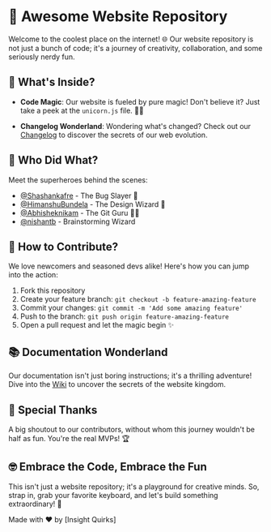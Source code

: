 # 🚀 Awesome Website Repository

Welcome to the coolest place on the internet! 🌐 Our website repository is not just a bunch of code; it's a journey of creativity, collaboration, and some seriously nerdy fun.

## 🎉 What's Inside?

- **Code Magic**: Our website is fueled by pure magic! Don't believe it? Just take a peek at the `unicorn.js` file. 🦄✨

- **Changelog Wonderland**: Wondering what's changed? Check out our [Changelog](CHANGELOG.md) to discover the secrets of our web evolution.

## 🤖 Who Did What?

Meet the superheroes behind the scenes:

- [@Shashankafre](https://github.com/ShashankAfre) - The Bug Slayer 🐞
- [@HimanshuBundela](https://github.com/HimanshuBundela) - The Design Wizard 🎨
- [@Abhisheknikam](https://github.com/abhisheknikam) - The Git Guru 🧙‍♂️
- [@nishantb](https://github.com/nishantbhadke) - Brainstorming Wizard

## 🚨 How to Contribute?

We love newcomers and seasoned devs alike! Here's how you can jump into the action:

1. Fork this repository
2. Create your feature branch: `git checkout -b feature-amazing-feature`
3. Commit your changes: `git commit -m 'Add some amazing feature'`
4. Push to the branch: `git push origin feature-amazing-feature`
5. Open a pull request and let the magic begin ✨

## 📚 Documentation Wonderland

Our documentation isn't just boring instructions; it's a thrilling adventure! Dive into the [Wiki](https://github.com/YourOrg/YourRepo/wiki) to uncover the secrets of the website kingdom.

## 🌟 Special Thanks

A big shoutout to our contributors, without whom this journey wouldn't be half as fun. You're the real MVPs! 🏆

## 🤓 Embrace the Code, Embrace the Fun

This isn't just a website repository; it's a playground for creative minds. So, strap in, grab your favorite keyboard, and let's build something extraordinary! 🚀

Made with ❤️ by [Insight Quirks]
